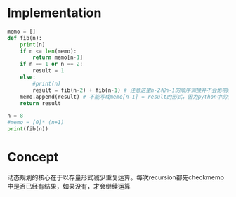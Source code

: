 # Implementation
```py
memo = []
def fib(n):
    print(n)
    if n <= len(memo):
        return memo[n-1]
    if n == 1 or n == 2:
        result = 1
    else:
        #print(n)
        result = fib(n-2) + fib(n-1) # 注意这里n-2和n-1的顺序调换并不会影响append的顺序，但是function 被call的方式会改变
    memo.append(result) # 不能写成memo[n-1] = result的形式，因为python中的空array就是完全空的，而不是element=null
    return result

n = 8
#memo = [0]* (n+1)
print(fib(n))

```

# Concept
动态规划的核心在于以存量形式减少重复运算。每次recursion都先checkmemo中是否已经有结果，如果没有，才会继续运算
